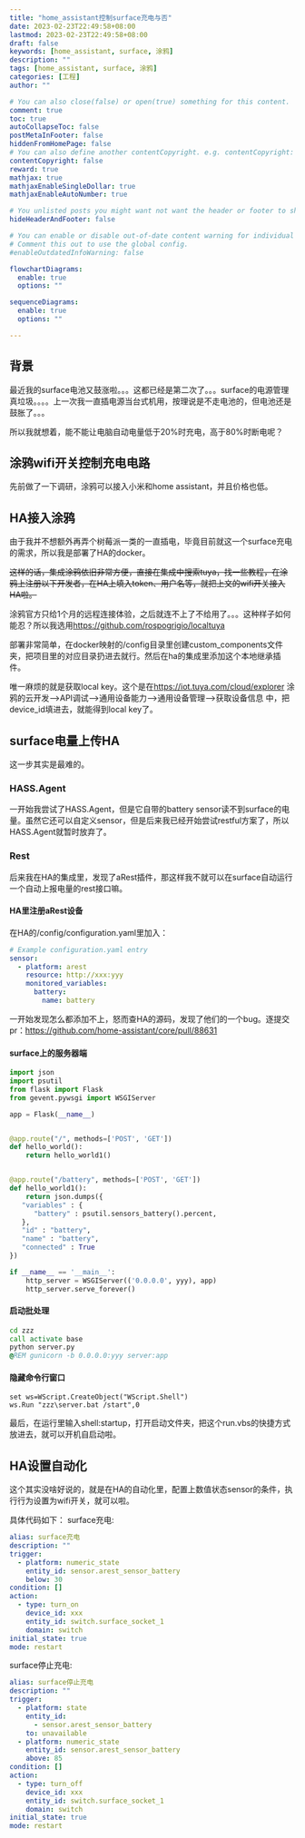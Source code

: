 ```yaml
---
title: "home_assistant控制surface充电与否"
date: 2023-02-23T22:49:58+08:00
lastmod: 2023-02-23T22:49:58+08:00
draft: false
keywords: [home_assistant, surface, 涂鸦]
description: ""
tags: [home_assistant, surface, 涂鸦]
categories: [工程]
author: ""

# You can also close(false) or open(true) something for this content.
comment: true
toc: true
autoCollapseToc: false
postMetaInFooter: false
hiddenFromHomePage: false
# You can also define another contentCopyright. e.g. contentCopyright: "This is another copyright."
contentCopyright: false
reward: true
mathjax: true
mathjaxEnableSingleDollar: true
mathjaxEnableAutoNumber: true

# You unlisted posts you might want not want the header or footer to show
hideHeaderAndFooter: false

# You can enable or disable out-of-date content warning for individual post.
# Comment this out to use the global config.
#enableOutdatedInfoWarning: false

flowchartDiagrams:
  enable: true
  options: ""

sequenceDiagrams: 
  enable: true
  options: ""

---
```


## 背景

最近我的surface电池又鼓涨啦。。。这都已经是第二次了。。。surface的电源管理真垃圾。。。。上一次我一直插电源当台式机用，按理说是不走电池的，但电池还是鼓胀了。。。

所以我就想着，能不能让电脑自动电量低于20%时充电，高于80%时断电呢？

## 涂鸦wifi开关控制充电电路

先前做了一下调研，涂鸦可以接入小米和home assistant，并且价格也低。

## HA接入涂鸦

由于我并不想额外再弄个树莓派一类的一直插电，毕竟目前就这一个surface充电的需求，所以我是部署了HA的docker。

~~这样的话，集成涂鸦依旧非常方便，直接在集成中搜索tuya，找一些教程，在涂鸦上注册以下开发者，在HA上填入token、用户名等，就把上文的wifi开关接入HA啦。~~

涂鸦官方只给1个月的远程连接体验，之后就连不上了不给用了。。。这种样子如何能忍？所以我选用<https://github.com/rospogrigio/localtuya>

部署非常简单，在docker映射的/config目录里创建custom_components文件夹，把项目里的对应目录扔进去就行。然后在ha的集成里添加这个本地继承插件。

唯一麻烦的就是获取local key。这个是在<https://iot.tuya.com/cloud/explorer> 涂鸦的云开发-->API调试-->通用设备能力-->通用设备管理-->获取设备信息 中，把device_id填进去，就能得到local key了。

## surface电量上传HA

这一步其实是最难的。

### HASS.Agent

一开始我尝试了HASS.Agent，但是它自带的battery sensor读不到surface的电量。虽然它还可以自定义sensor，但是后来我已经开始尝试restful方案了，所以HASS.Agent就暂时放弃了。

### Rest

后来我在HA的集成里，发现了aRest插件，那这样我不就可以在surface自动运行一个自动上报电量的rest接口嘛。

#### HA里注册aRest设备

在HA的/config/configuration.yaml里加入：

```yaml
# Example configuration.yaml entry
sensor:
  - platform: arest
    resource: http://xxx:yyy
    monitored_variables:
      battery:
        name: battery
```

一开始发现怎么都添加不上，怒而查HA的源码，发现了他们的一个bug。逐提交pr：<https://github.com/home-assistant/core/pull/88631>

#### surface上的服务器端

```python
import json
import psutil
from flask import Flask
from gevent.pywsgi import WSGIServer

app = Flask(__name__)


@app.route("/", methods=['POST', 'GET'])
def hello_world():
    return hello_world1()


@app.route("/battery", methods=['POST', 'GET'])
def hello_world1():
    return json.dumps({
   "variables" : {
      "battery" : psutil.sensors_battery().percent,
   },
   "id" : "battery",
   "name" : "battery",
   "connected" : True
})

if __name__ == '__main__':
    http_server = WSGIServer(('0.0.0.0', yyy), app)
    http_server.serve_forever()
```

#### 启动批处理

```bat
cd zzz
call activate base
python server.py
@REM gunicorn -b 0.0.0.0:yyy server:app
```

#### 隐藏命令行窗口

```vbs
set ws=WScript.CreateObject("WScript.Shell") 
ws.Run "zzz\server.bat /start",0
```

最后，在运行里输入shell:startup，打开启动文件夹，把这个run.vbs的快捷方式放进去，就可以开机自启动啦。

## HA设置自动化

这个其实没啥好说的，就是在HA的自动化里，配置上数值状态sensor的条件，执行行为设置为wifi开关，就可以啦。

具体代码如下：
surface充电:

```yaml
alias: surface充电
description: ""
trigger:
  - platform: numeric_state
    entity_id: sensor.arest_sensor_battery
    below: 30
condition: []
action:
  - type: turn_on
    device_id: xxx
    entity_id: switch.surface_socket_1
    domain: switch
initial_state: true
mode: restart
```

surface停止充电:

```yaml
alias: surface停止充电
description: ""
trigger:
  - platform: state
    entity_id:
      - sensor.arest_sensor_battery
    to: unavailable
  - platform: numeric_state
    entity_id: sensor.arest_sensor_battery
    above: 85
condition: []
action:
  - type: turn_off
    device_id: xxx
    entity_id: switch.surface_socket_1
    domain: switch
initial_state: true
mode: restart
```
